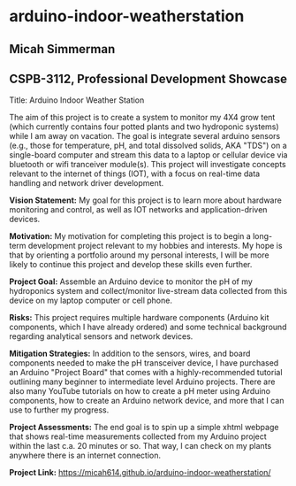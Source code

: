 # arduino-indoor-weatherstation

<h2>Micah Simmerman</h2>

<h2>CSPB-3112, Professional Development Showcase</h2>

Title: Arduino Indoor Weather Station 

The aim of this project is to create a system to monitor my 4X4 grow tent (which currently contains four potted plants and two hydroponic systems) while I am away on vacation. The goal is integrate several arduino sensors (e.g., those for temperature, pH, and total dissolved solids, AKA "TDS") on a single-board computer and stream this data to a laptop or cellular device via bluetooth or wifi tranceiver module(s). This project will investigate concepts relevant to the internet of things (IOT), with a focus on real-time data handling and network driver development.

<strong>Vision Statement:</strong> My goal for this project is to learn more about hardware monitoring and control, as well as IOT networks and application-driven devices. 

<strong>Motivation:</strong> My motivation for completing this project is to begin a long-term development project relevant to my hobbies and interests. My hope is that by orienting a portfolio around my personal interests, I will be more likely to continue this project and develop these skills even further.

<strong>Project Goal:</strong> Assemble an Arduino device to monitor the pH of my hydroponics system and collect/monitor live-stream data collected from this device on my laptop computer or cell phone. 

<strong>Risks:</strong> This project requires multiple hardware components (Arduino kit components, which I have already ordered) and some technical background regarding analytical sensors and network devices.

<strong>Mitigation Strategies:</strong> In addition to the sensors, wires, and board components needed to make the pH transceiver device, I have purchased an Arduino "Project Board" that comes with a highly-recommended tutorial outlining many beginner to intermediate level Arduino projects. There are also many YouTube tutorials on how to create a pH meter using Arduino components, how to create an Arduino network device, and more that I can use to further my progress.

<strong>Project Assessments:</strong> The end goal is to spin up a simple xhtml webpage that shows real-time measurements collected from my Arduino project within the last c.a. 20 minutes or so. That way, I can check on my plants anywhere there is an internet connection.

<strong>Project Link:</strong> https://micah614.github.io/arduino-indoor-weatherstation/
